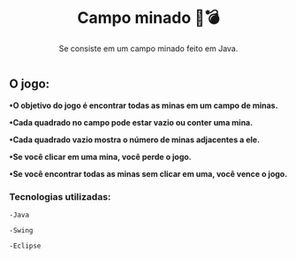 <h1 align="center">Campo minado 🚩💣</h1>
<p align="center">Se consiste em um campo minado feito em Java.</p>


<div align="center">
<img src="" />
</div>

<div align="center">
<img src="" />
</div>

<div align="center">
<img src="" />
</div>

<h2>O jogo:</h2>

**•O objetivo do jogo é encontrar todas as minas em um campo de minas.**

**•Cada quadrado no campo pode estar vazio ou conter uma mina.**

**•Cada quadrado vazio mostra o número de minas adjacentes a ele.**

**•Se você clicar em uma mina, você perde o jogo.**

**•Se você encontrar todas as minas sem clicar em uma, você vence o jogo.**

<h3>Tecnologias utilizadas:</h3>

`-Java`

`-Swing`

`-Eclipse`
